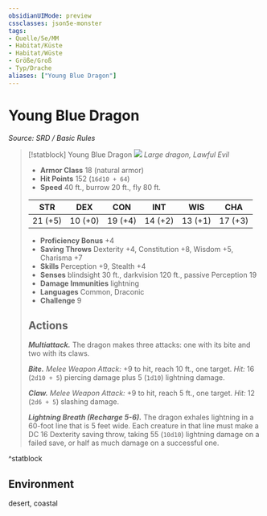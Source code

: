```yaml
---
obsidianUIMode: preview
cssclasses: json5e-monster
tags:
- Quelle/5e/MM
- Habitat/Küste
- Habitat/Wüste
- Größe/Groß
- Typ/Drache
aliases: ["Young Blue Dragon"]
---
```

# Young Blue Dragon
*Source: SRD / Basic Rules*  

> [!statblock] Young Blue Dragon
> ![](compendium/bestiary/dragon/token/young-blue-dragon.png#token)
> *Large dragon, Lawful Evil*
> 
> - **Armor Class** 18  (natural armor)
> - **Hit Points** 152 (`16d10 + 64`)
> - **Speed** 40 ft., burrow 20 ft., fly 80 ft.
> 
> |STR|DEX|CON|INT|WIS|CHA|
> |:---:|:---:|:---:|:---:|:---:|:---:|
> |21 (+5)|10 (+0)|19 (+4)|14 (+2)|13 (+1)|17 (+3)|
> 
> - **Proficiency Bonus** +4
> - **Saving Throws** Dexterity +4, Constitution +8, Wisdom +5, Charisma +7
> - **Skills** Perception +9, Stealth +4
> - **Senses** blindsight 30 ft., darkvision 120 ft., passive Perception 19
> - **Damage Immunities** lightning
> - **Languages** Common, Draconic
> - **Challenge** 9
> 
> ## Actions
> 
> ***Multiattack.*** The dragon makes three attacks: one with its bite and two with its claws.
> 
> ***Bite.*** *Melee Weapon Attack:* +9 to hit, reach 10 ft., one target. *Hit:* 16 (`2d10 + 5`) piercing damage plus 5 (`1d10`) lightning damage.
> 
> ***Claw.*** *Melee Weapon Attack:* +9 to hit, reach 5 ft., one target. *Hit:* 12 (`2d6 + 5`) slashing damage.
> 
> ***Lightning Breath (Recharge 5-6).*** The dragon exhales lightning in a 60-foot line that is 5 feet wide. Each creature in that line must make a DC 16 Dexterity saving throw, taking 55 (`10d10`) lightning damage on a failed save, or half as much damage on a successful one.
^statblock

## Environment

desert, coastal